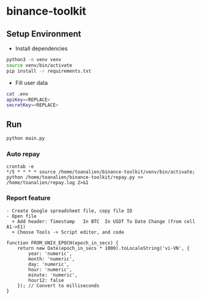 # binance-toolkit

## Setup Environment

- Install dependencies

```bash
python3 -m venv venv
source venv/bin/activate
pip install -r requirements.txt
```

- Fill user data

```bash
cat .env
apiKey=<REPLACE>
secretKey=<REPLACE>
```

## Run

```bash
python main.py
```

### Auto repay

```
crontab -e
*/5 * * * * source /home/toanalien/binance-toolkit/venv/bin/activate; python /home/toanalien/binance-toolkit/repay.py >> /home/toanalien/repay.log 2>&1
```

### Report feature

```
- Create Google spreadsheet file, copy file ID
- Open file
  + Add header: Timestamp	In BTC	In USDT	To Date	Change (from cell A1->E1)
  + Choose Tools -> Script editor, and code

function FROM_UNIX_EPOCH(epoch_in_secs) {
    return new Date(epoch_in_secs * 1000).toLocaleString('vi-VN', {
        year: 'numeric',
        month: 'numeric',
        day: 'numeric',
        hour: 'numeric',
        minute: 'numeric',
        hour12: false
    }); // Convert to milliseconds
}

```